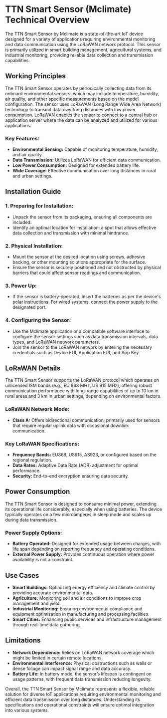 # TTN Smart Sensor (Mclimate) Technical Overview

The TTN Smart Sensor by Mclimate is a state-of-the-art IoT device designed for a variety of applications requiring environmental monitoring and data communication using the LoRaWAN network protocol. This sensor is primarily utilized in smart building management, agricultural systems, and industrial monitoring, providing reliable data collection and transmission capabilities.

## Working Principles

The TTN Smart Sensor operates by periodically collecting data from its onboard environmental sensors, which may include temperature, humidity, air quality, and other specific measurements based on the model configuration. The sensor uses LoRaWAN (Long Range Wide Area Network) technology to transmit data over long distances with low power consumption. LoRaWAN enables the sensor to connect to a central hub or application server where the data can be analyzed and utilized for various applications.

### Key Features:
- **Environmental Sensing:** Capable of monitoring temperature, humidity, and air quality.
- **Data Transmission:** Utilizes LoRaWAN for efficient data communication.
- **Low Power Consumption:** Designed for extended battery life.
- **Wide Coverage:** Effective communication over long distances in rural and urban settings.

## Installation Guide

### 1. Preparing for Installation:
- Unpack the sensor from its packaging, ensuring all components are included.
- Identify an optimal location for installation: a spot that allows effective data collection and transmission with minimal hindrance.

### 2. Physical Installation:
- Mount the sensor at the desired location using screws, adhesive backing, or other mounting solutions appropriate for the surface.
- Ensure the sensor is securely positioned and not obstructed by physical barriers that could affect sensor readings and communication.

### 3. Power Up:
- If the sensor is battery-operated, insert the batteries as per the device's polar instructions. For wired systems, connect the power supply to the designated port.

### 4. Configuring the Sensor:
- Use the Mclimate application or a compatible software interface to configure the sensor settings such as data transmission intervals, data types, and LoRaWAN network parameters.
- Join the sensor to the LoRaWAN network by entering the necessary credentials such as Device EUI, Application EUI, and App Key.

## LoRaWAN Details

The TTN Smart Sensor supports the LoRaWAN protocol which operates on unlicensed ISM bands (e.g., EU 868 MHz, US 915 MHz), offering robust communication performance with long-range capabilities of up to 10 km in rural areas and 3 km in urban settings, depending on environmental factors.

### LoRaWAN Network Mode:
- **Class A:** Offers bidirectional communication; primarily used for sensors that require regular uplink data with occasional downlink communication.

### Key LoRaWAN Specifications:
- **Frequency Bands:** EU868, US915, AS923, or configured based on the regional regulation.
- **Data Rates:** Adaptive Data Rate (ADR) adjustment for optimal performance.
- **Security:** End-to-end encryption ensuring data security.

## Power Consumption

The TTN Smart Sensor is designed to consume minimal power, extending its operational life considerably, especially when using batteries. The device typically operates on a few microamperes in sleep mode and scales up during data transmission. 

### Power Supply Options:
- **Battery Operated:** Designed for extended usage between charges, with life span depending on reporting frequency and operating conditions.
- **External Power Supply:** Provides continuous operation where power availability is not a constraint.

## Use Cases

- **Smart Buildings:** Optimizing energy efficiency and climate control by providing accurate environmental data.
- **Agriculture:** Monitoring soil and air conditions to improve crop management and yield.
- **Industrial Monitoring:** Ensuring environmental compliance and equipment optimization in manufacturing and processing facilities.
- **Smart Cities:** Enhancing public services and infrastructure management through real-time data gathering.

## Limitations

- **Network Dependence:** Relies on LoRaWAN network coverage which might be limited in certain remote locations.
- **Environmental Interference:** Physical obstructions such as walls or dense foliage can impact signal range and data accuracy.
- **Battery Life:** In battery mode, the sensor’s lifespan is contingent on usage patterns, with frequent data transmission reducing longevity.

Overall, the TTN Smart Sensor by Mclimate represents a flexible, reliable solution for diverse IoT applications requiring environmental monitoring and efficient data transmission over long distances. Understanding its specifications and operational constraints will ensure optimal integration into various systems.